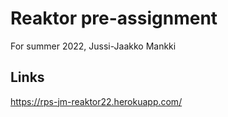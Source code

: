 # Reaktor pre-assignment
For summer 2022, Jussi-Jaakko Mankki

## Links
https://rps-jm-reaktor22.herokuapp.com/